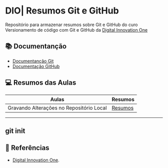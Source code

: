 
# DIO| Resumos Git e GitHub 

Repositório para armazenar resumos sobre Git e GitHub do curo Versionamento de código com Git e GitHub da [Digital Innovation One](https://www.dio.me/)

##  📚 Documentanção
- [Documentanção Git](https://www.git-scm.com/doc)
- [Documentação GitHub](http://www.doc.github.com)

## 💻 Resumos das Aulas 

| Aulas | Resumos | 
|-------| --------| 
| Gravando Alterações no Repositório Local |[Resumos]()|

---
git init 
---

## 🔎 Referências 
- [Digital Innovation One]().
